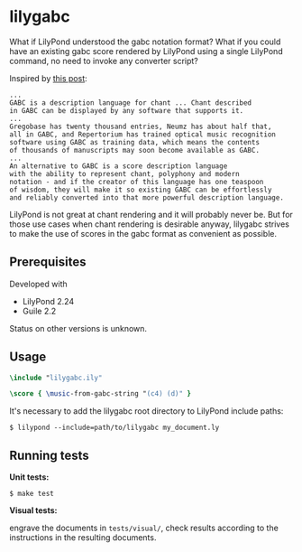 # lilygabc

What if LilyPond understood the gabc notation format?
What if you could have an existing gabc score rendered by LilyPond
using a single LilyPond command, no need to invoke any converter
script?

Inspired by [this post](https://forum.musicasacra.com/forum/discussion/comment/256478#Comment_256478):

    ...
    GABC is a description language for chant ... Chant described
    in GABC can be displayed by any software that supports it.
    ...
    Gregobase has twenty thousand entries, Neumz has about half that,
    all in GABC, and Repertorium has trained optical music recognition
    software using GABC as training data, which means the contents
    of thousands of manuscripts may soon become available as GABC.
    ...
    An alternative to GABC is a score description language
    with the ability to represent chant, polyphony and modern
    notation - and if the creator of this language has one teaspoon
    of wisdom, they will make it so existing GABC can be effortlessly
    and reliably converted into that more powerful description language.

LilyPond is not great at chant rendering and it will probably
never be. But for those use cases when chant rendering is desirable
anyway, lilygabc strives to make the use of scores
in the gabc format as convenient as possible.

## Prerequisites

Developed with

- LilyPond 2.24
- Guile 2.2

Status on other versions is unknown.

## Usage

```lilypond
\include "lilygabc.ily"

\score { \music-from-gabc-string "(c4) (d)" }
```

It's necessary to add the lilygabc root directory to LilyPond
include paths:

`$ lilypond --include=path/to/lilygabc my_document.ly`

## Running tests

**Unit tests:**

`$ make test`

**Visual tests:**

engrave the documents in `tests/visual/`,
check results according to the instructions in the resulting documents.
